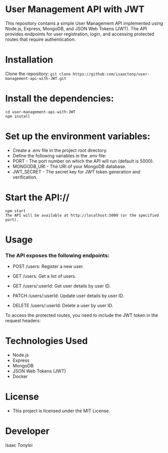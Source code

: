 # User Management API with JWT
This repository contains a simple User Management API implemented using Node.js, Express, MongoDB, and JSON Web Tokens (JWT). The API provides endpoints for user registration, login, and accessing protected routes that require authentication.
# Installation  
Clone the repository:
```git clone https://github.com/isaactony/user-management-api-with-JWT.git```
# Install the dependencies:
``` 
cd user-management-api-with-JWT
npm install
```
# Set up the environment variables:

- Create a .env file in the project root directory.
- Define the following variables in the .env file:
- PORT - The port number on which the API will run (default is 5000).
- MONGODB_URI - The URI of your MongoDB database.
- JWT_SECRET - The secret key for JWT token generation and verification.

# Start the API://
```
npm start
The API will be available at http://localhost:5000 (or the specified port).
```

# Usage
### The API exposes the following endpoints:

- POST /users: Register a new user.

- GET /users: Get a list of users.

- GET /users/:userId: Get user details by user ID.

- PATCH /users/:userId: Update user details by user ID.

- DELETE /users/:userId: Delete a user by user ID.


To access the protected routes, you need to include the JWT token in the request headers:


# Technologies Used
- Node.js
- Express
- MongoDB
- JSON Web Tokens (JWT)
- Docker


# License
- This project is licensed under the MIT License.


# Developer
Isaac Tonyloi



